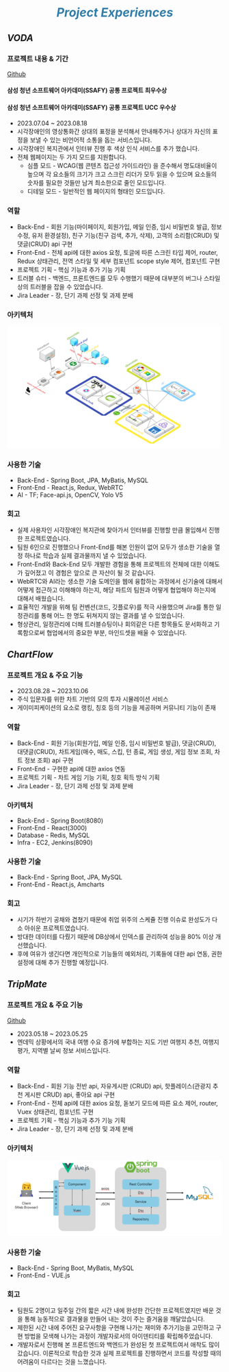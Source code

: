 <h1 align='center' style="color:#337ea9; font-style: italic; font-weight: bolder">Project Experiences</h1>

## ***VODA***

### 프로젝트 내용 & 기간
[Github](https://github.com/project-VODA/VODA)
#### 삼성 청년 소프트웨어 아카데미(SSAFY) 공통 프로젝트 최우수상
#### 삼성 청년 소프트웨어 아카데미(SSAFY) 공통 프로젝트 UCC 우수상

* 2023.07.04 ~ 2023.08.18
* 시각장애인의 영상통화간 상대의 표정을 분석해서 안내해주거나 상대가 자신의 표정을 보낼 수 있는 비언어적 소통을 돕는 서비스입니다.
* 시각장애인 복지관에서 인터뷰 진행 후 색상 인식 서비스를 추가 했습니다.
* 전체 웹페이지는 두 가지 모드를 지원합니다.
  * 심플 모드 - WCAG(웹 콘텐츠 접근성 가이드라인) 을 준수해서 명도대비율이 높으며 각 요소들의 크기가 크고 스크린 리더가 모두 읽을 수 있으며 요소들의 숫자를 필요한 것들만 남겨 최소한으로 줄인 모드입니다.
  * 디테일 모드 - 일반적인 웹 페이지의 형태인 모드입니다.

### 역할
* Back-End - 회원 기능(마이페이지, 회원가입, 메일 인증, 임시 비밀번호 발급, 정보 수정, 유저 환경설정), 친구 기능(친구 검색, 추가, 삭제), 고객의 소리함(CRUD) 및 댓글(CRUD) api 구현
* Front-End - 전체 api에 대한 axios 요청, 토글에 따른 스크린 타입 제어, router, Redux 상태관리, 전역 스타일 및 세부 컴포넌트 scope style 제어, 컴포넌트 구현
* 프로젝트 기획 - 핵심 기능과 추가 기능 기획
* 트러블 슈터 - 백엔드, 프론트엔드를 모두 수행했기 때문에 대부분의 버그나 스타일 상의 트러블을 잡을 수 있었습니다.
* Jira Leader - 장, 단기 과제 선정 및 과제 분배 

### 아키텍처
<img src="../img/보다아키텍쳐.png" width=500px>

### 사용한 기술
* Back-End - Spring Boot, JPA, MyBatis, MySQL
* Front-End - React.js, Redux, WebRTC
* AI - TF; Face-api.js, OpenCV, Yolo V5

### 회고
* 실제 사용자인 시각장애인 복지관에 찾아가서 인터뷰를 진행할 만큼 몰입해서 진행한 프로젝트였습니다.
* 팀원 6인으로 진행했으나 Front-End를 해본 인원이 없어 모두가 생소한 기술을 열정 하나로 학습과 실제 결과물까지 낼 수 있었습니다.
* Front-End와 Back-End 모두 개발한 경험을 통해 프로젝트의 전체에 대한 이해도가 깊어졌고 이 경험은 앞으로 큰 자산이 될 것 같습니다. 
* WebRTC와 AI라는 생소한 기술 도메인을 웹에 융합하는 과정에서 신기술에 대해서 어떻게 접근하고 이해해야 하는지, 해당 파트의 팀원과 어떻게 협업해야 하는지에 대해서 배웠습니다.
* 효율적인 개발을 위해 팀 컨벤션(코드, 깃플로우)를 적극 사용했으며 Jira를 통한 일정관리를 통해 어느 한 명도 뒤쳐지지 않는 결과를 낼 수 있었습니다.
* 형상관리, 일정관리에 더해 트러블슈팅이나 회의같은 다른 항목들도 문서화하고 기록함으로써 협업에서의 중요한 부분, 마인드셋을 배울 수 있었습니다.

## ***ChartFlow***

### 프로젝트 개요 & 주요 기능
* 2023.08.28 ~ 2023.10.06
* 주식 입문자를 위한 차트 기반의 모의 투자 시뮬레이션 서비스
* 게이미피케이션의 요소로 랭킹, 칭호 등의 기능을 제공하며 커뮤니티 기능이 존재

### 역할
* Back-End - 회원 기능(회원가입, 메일 인증, 임시 비밀번호 발급), 댓글(CRUD), 대댓글(CRUD), 차트게임(매수, 매도, 스킵, 턴 종료, 게임 생성, 게임 정보 조회, 차트 정보 조회) api 구현
* Front-End - 구현한 api에 대한 axios 연동
* 프로젝트 기획 - 차트 게임 기능 기획, 칭호 획득 방식 기획
* Jira Leader - 장, 단기 과제 선정 및 과제 분배 

### 아키텍처
* Back-End - Spring Boot(8080)
* Front-End - React(3000)
* Database - Redis, MySQL
* Infra - EC2, Jenkins(8090)

### 사용한 기술
* Back-End - Spring Boot, JPA, MySQL
* Front-End - React.js, Amcharts

### 회고
* 시기가 하반기 공채와 겹쳤기 때문에 취업 위주의 스케쥴 진행 이슈로 완성도가 다소 아쉬운 프로젝트였습니다.
* 방대한 데이터를 다뤘기 때문에 DB상에서 인덱스를 관리하여 성능을 80% 이상 개선했습니다.
* 후에 여유가 생긴다면 개인적으로 기능들의 예외처리, 기록들에 대한 api 연동, 권한 설정에 대해 추가 진행할 예정입니다.

## ***TripMate***

### 프로젝트 개요 & 주요 기능
[Github](https://github.com/KUMA93/TripMate)
* 2023.05.18 ~ 2023.05.25
* 엔데믹 상황에서의 국내 여행 수요 증가에 부합하는 지도 기반 여행지 추천, 여행지 평가, 지역별 날씨 정보 서비스입니다.

### 역할
* Back-End - 회원 기능 전반 api, 자유게시판 (CRUD) api, 핫플레이스(관광지 추천 게시판 CRUD) api, 좋아요 api 구현
* Front-End - 전체 api에 대한 axios 요청, 돋보기 모드에 따른 요소 제어, router, Vuex 상태관리, 컴포넌트 구현
* 프로젝트 기획 - 핵심 기능과 추가 기능 기획
* Jira Leader - 장, 단기 과제 선정 및 과제 분배 

### 아키텍처
![트립아키텍처](../img/트립아키텍처.PNG)

### 사용한 기술
* Back-End - Spring Boot, MyBatis, MySQL
* Front-End - VUE.js

### 회고
* 팀원도 2명이고 일주일 간의 짧은 시간 내에 완성한 간단한 프로젝트였지만 배운 것을 통해 능동적으로 결과물을 만들어 내는 것이 주는 즐거움을 깨달았습니다.
* 제한된 시간 내에 주어진 요구사항을 구현해 나가는 재미와 추가기능을 고민하고 구현 방법을 모색해 나가는 과정이 개발자로서의 아이덴티티를 확립해주었습니다.
* 개발자로서 진행해 본 프론트엔드와 백엔드가 완성된 첫 프로젝트여서 애착도 많이 갔습니다. 이론적으로 학습한 것과 실제 프로젝트를 진행하면서 코드를 작성할 때의 어려움이 다르다는 것을 느꼈습니다.